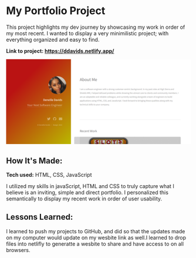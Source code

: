 # My Portfolio Project
This project highlights my dev journey by showcasing my work in order of my most recent. I wanted to display a very minimilistic project; with everything organized and easy to find.

**Link to project: https://ddavids.netlify.app/** 

![alt tag](snip.PNG)

## How It's Made:

**Tech used:** HTML, CSS, JavaScript

I utilized my skills in javaScript, HTML and CSS to truly capture what I believe is an inviting, simple and direct portfolio. I personalized this semantically to display my recent work in order of user usability. 

## Lessons Learned:
I learned to push my projects to GitHub, and did so that the updates made on my computer would update on my wesbite link as well.I learned to drop files into netlifly to generatte a wesbite to share and have access to on all browsers. 
